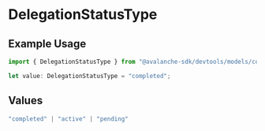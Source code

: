 # DelegationStatusType

## Example Usage

```typescript
import { DelegationStatusType } from "@avalanche-sdk/devtools/models/components";

let value: DelegationStatusType = "completed";
```

## Values

```typescript
"completed" | "active" | "pending"
```